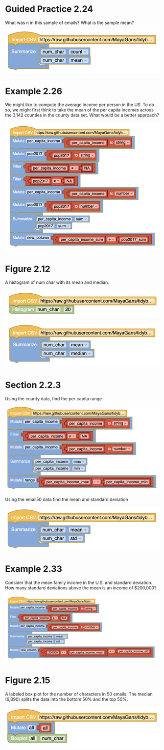 # Guided Practice 2.24
What was n in this sample of emails? What is the sample mean?

![](GP_2_24.png)

# Example 2.26

We might like to compute the average income per person in the US. To do so, we might first think to take the mean of the per capita incomes across the 3,142 counties in the county data set. What would be a better approach?

![](Example_2_26.png)

# Figure 2.12 
A histogram of num char with its mean and median.

![](Figure_2_12b.png)

![](Figure_2_12.png)

# Section 2.2.3
Using the county data, find the per capita range

![](Section_2_2_3.png)

Using the email50 data find the mean and standard deviation

![](Section_2_2_3b.png)

# Example 2.33
Consider that the mean family income in the U.S. and standard deviation. How many standard deviations above the mean is an income of $200,000?

![](Example_2_33.png)

# Figure 2.15
A labeled box plot for the number of characters in 50 emails. The median (6,890) splits the data into the bottom 50% and the top 50%.

![](Figure_2_15.png)

